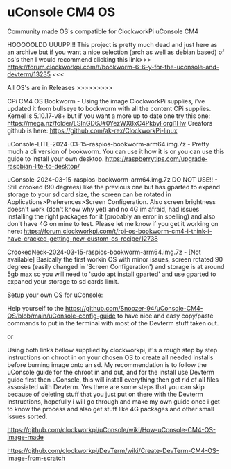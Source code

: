 # uConsole CM4 OS
 Community made OS's compatible for ClockworkPi uConsole CM4

 HOOOOOLDD UUUPP!!! This project is pretty much dead and just here as an archive but if you want a nice selection (arch as well as debian based) of os's then I would recommend clicking this link>>> https://forum.clockworkpi.com/t/bookworm-6-6-y-for-the-uconsole-and-devterm/13235 <<<

All OS's are in Releases >>>>>>>>>

CPi CM4 OS Bookworm - Using the image ClockworkPi supplies, i've updated it from bullseye to bookworm with all the content CPi supplies. Kernel is 5.10.17-v8+ but if you want a more up to date one try this one:
https://mega.nz/folder/LSInGD6J#0YezWX8xC4PkbyForgl1Hw
Creators github is here:
https://github.com/ak-rex/ClockworkPi-linux

uConsole-LITE-2024-03-15-raspios-bookworm-arm64.img.7z - Pretty much a cli version of bookworm. You can use it how it is or you can use this guide to install your own desktop. https://raspberrytips.com/upgrade-raspbian-lite-to-desktop/

uConsole-2024-03-15-raspios-bookworm-arm64.img.7z DO NOT USE!! - Still crooked (90 degrees) like the previous one but has gparted to expand storage to your sd card size, the screen can be rotated in Applications>Preferences>Screen Configeration. Also screen brightness doesn't work (don't know why yet) and no 4G im afraid, had issues installing the right packages for it (probably an error in spelling) and also don't have 4G on mine to test. Please let me know if you get it working on here:  https://forum.clockworkpi.com/t/rpi-os-bookworm-cm4-i-think-i-have-cracked-getting-new-custom-os-recipe/12738

CrookedNeck-2024-03-15-raspios-bookworm-arm64.img.7z - [Not available] Basically the first workin OS with minor issues, screen rotated 90 degrees (easily changed in 'Screen Configeration') and storage is at around 5gb max so you will need to 'sudo apt install gparted' and use gparted to expaned your storage to sd cards limit.


Setup your own OS for uConsole:

Help yourself to the https://github.com/Snoozer-94/uConsole-CM4-OS/blob/main/uConsole-config-guide to have nice and easy copy/paste commands to put in the terminal with most of the Devterm stuff taken out. 

or

Using both links bellow supplied by clockworkpi, it's a rough step by step instructions on chroot in on your chosen OS to create all needed installs before burning image onto an sd. My recommendation is to follow the uConsole guide for the chroot in and out, and for the install use Devterm guide first then uConsole, this will install everything then get rid of all files assosiated with Devterm. Yes there are some steps that you can skip because of deleting stuff that you just put on there with the Devterm instructions, hopefully i will go through and make my own guide once i get to know the process and also get stuff like 4G packages and other small issues sorted.

https://github.com/clockworkpi/uConsole/wiki/How-uConsole-CM4-OS-image-made

https://github.com/clockworkpi/DevTerm/wiki/Create-DevTerm-CM4-OS-image-from-scratch

